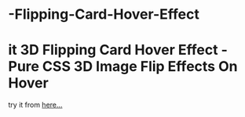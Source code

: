 # -Flipping-Card-Hover-Effect
# it 3D Flipping Card Hover Effect - Pure CSS 3D Image Flip Effects On Hover

try it from [here...](https://ahmed-roshdy-1.github.io/-Flipping-Card-Hover-Effect/Index)
